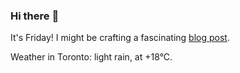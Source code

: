 ### Hi there :wave:

It's Friday! I might be crafting a fascinating [blog post](https://www.benjaminwuethrich.dev).

Weather in Toronto: light rain, at +18°C.
